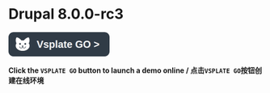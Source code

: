 # Drupal 8.0.0-rc3

<a href="https://www.vsplate.com/?docker-compose=https://github.com/vsplate/dcenvs/drupal/8.0.0-rc3"><img alt="VSPLATE GO" src="https://raw.githubusercontent.com/vsplate/images/master/vsgo_btn.png" width="200px"></a>

**Click the `VSPLATE GO` button to launch a demo online / 点击`VSPLATE GO`按钮创建在线环境**